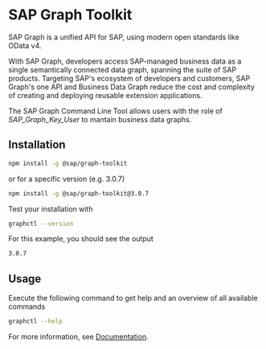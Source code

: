 # SAP Graph Toolkit

SAP Graph is a unified API for SAP, using modern open standards like OData v4.

With SAP Graph, developers access SAP-managed business data as a single semantically connected data graph, spanning the suite of SAP products. Targeting SAP's ecosystem of developers and customers, SAP Graph's one API and Business Data Graph reduce the cost and complexity of creating and deploying reusable extension applications.

The SAP Graph Command Line Tool allows users with the role of _SAP_Graph_Key_User_ to mantain business data graphs.

## Installation

```sh
npm install -g @sap/graph-toolkit
```

or for a specific version (e.g. 3.0.7)

```sh
npm install -g @sap/graph-toolkit@3.0.7
```

Test your installation with

```sh
graphctl --version
```

For this example, you should see the output

```sh
3.0.7
```

## Usage

Execute the following command to get help and an overview of all available commands

```sh
graphctl --help
```

For more information, see [Documentation](https://explore.graph.sap/docs/beta/configure/configure-graph).
